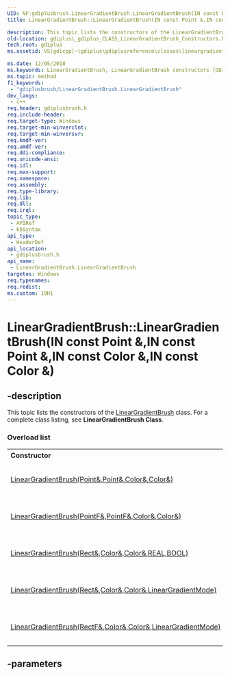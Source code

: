 ```yaml
---
UID: NF:gdiplusbrush.LinearGradientBrush.LinearGradientBrush(IN const Point &,IN const Point &,IN const Color &,IN const Color &)
title: LinearGradientBrush::LinearGradientBrush(IN const Point &,IN const Point &,IN const Color &,IN const Color &) (gdiplusbrush.h)

description: This topic lists the constructors of the LinearGradientBrush class. For a complete class listing, see LinearGradientBrush Class.
old-location: gdiplus\_gdiplus_CLASS_LinearGradientBrush_Constructors.htm
tech.root: gdiplus
ms.assetid: VS|gdicpp|~\gdiplus\gdiplusreference\classes\lineargradientbrushclass\lineargradientbrushconstructors.htm

ms.date: 12/05/2018
ms.keywords: LinearGradientBrush, LinearGradientBrush constructors [GDI+], LinearGradientBrush.LinearGradientBrush, LinearGradientBrush.LinearGradientBrush(IN const Point &,IN const Point &,IN const Color &,IN const Color &), LinearGradientBrush::LinearGradientBrush, LinearGradientBrush::LinearGradientBrush(IN const Point &,IN const Point &,IN const Color &,IN const Color &), _gdiplus_CLASS_LinearGradientBrush_Constructors, gdiplus._gdiplus_CLASS_LinearGradientBrush_Constructors, gdiplusbrush/LinearGradientBrush
ms.topic: method
f1_keywords: 
 - "gdiplusbrush/LinearGradientBrush.LinearGradientBrush"
dev_langs:
 - c++
req.header: gdiplusbrush.h
req.include-header: 
req.target-type: Windows
req.target-min-winverclnt: 
req.target-min-winversvr: 
req.kmdf-ver: 
req.umdf-ver: 
req.ddi-compliance: 
req.unicode-ansi: 
req.idl: 
req.max-support: 
req.namespace: 
req.assembly: 
req.type-library: 
req.lib: 
req.dll: 
req.irql: 
topic_type:
 - APIRef
 - kbSyntax
api_type:
 - HeaderDef
api_location:
 - gdiplusbrush.h
api_name:
 - LinearGradientBrush.LinearGradientBrush
targetos: Windows
req.typenames: 
req.redist: 
ms.custom: 19H1
---
```


# LinearGradientBrush::LinearGradientBrush(IN const Point &,IN const Point &,IN const Color &,IN const Color &)


## -description


<span>This topic lists the constructors of the 
			<a href="https://docs.microsoft.com/windows/desktop/api/gdiplusbrush/nl-gdiplusbrush-lineargradientbrush">LinearGradientBrush</a> class. For a complete class listing, see <b>LinearGradientBrush Class</b>. 
</span><h3>Overload list</h3><table>
<tr>
<th align="left" width="37%">Constructor</th>
<th align="left" width="63%">Description</th>
</tr>
<tr>
<td align="left" width="37%">
<a href="https://docs.microsoft.com/windows/desktop/api/gdiplusbrush/nf-gdiplusbrush-lineargradientbrush-lineargradientbrush(inconstpoint__inconstpoint__inconstcolor__inconstcolor_)">LinearGradientBrush(Point&,Point&,Color&,Color&)</a>
</td>
<td align="left" width="63%">
Creates a <a href="https://docs.microsoft.com/windows/desktop/api/gdiplusbrush/nf-gdiplusbrush-lineargradientbrush-lineargradientbrush(inconstpoint__inconstpoint__inconstcolor__inconstcolor_)">LinearGradientBrush::LinearGradientBrush</a> object from a set of boundary points and boundary colors.

</td>
</tr>
<tr>
<td align="left" width="37%">
<a href="https://docs.microsoft.com/windows/desktop/api/gdiplusbrush/nf-gdiplusbrush-lineargradientbrush-lineargradientbrush(inconstpointf__inconstpointf__inconstcolor__inconstcolor_)">LinearGradientBrush(PointF&,PointF&,Color&,Color&)</a>
</td>
<td align="left" width="63%">
Creates a <a href="https://docs.microsoft.com/windows/desktop/api/gdiplusbrush/nf-gdiplusbrush-lineargradientbrush-lineargradientbrush(inconstpointf__inconstpointf__inconstcolor__inconstcolor_)">LinearGradientBrush::LinearGradientBrush</a> object from a set of boundary points and boundary colors.

</td>
</tr>
<tr>
<td align="left" width="37%">
<a href="https://docs.microsoft.com/windows/desktop/api/gdiplusbrush/nf-gdiplusbrush-lineargradientbrush-lineargradientbrush(inconstrect__inconstcolor__inconstcolor__inreal_inbool)">LinearGradientBrush(Rect&,Color&,Color&,REAL,BOOL)</a>
</td>
<td align="left" width="63%">
Creates a <a href="https://docs.microsoft.com/windows/desktop/api/gdiplusbrush/nf-gdiplusbrush-lineargradientbrush-lineargradientbrush(inconstrect__inconstcolor__inconstcolor__inreal_inbool)">LinearGradientBrush::LinearGradientBrush</a> object from a rectangle and angle of direction.

</td>
</tr>
<tr>
<td align="left" width="37%">
<a href="https://docs.microsoft.com/windows/desktop/api/gdiplusbrush/nf-gdiplusbrush-lineargradientbrush-lineargradientbrush(inconstrect__inconstcolor__inconstcolor__inlineargradientmode)">LinearGradientBrush(Rect&,Color&,Color&,LinearGradientMode)</a>
</td>
<td align="left" width="63%">
Creates a <a href="https://docs.microsoft.com/windows/desktop/api/gdiplusbrush/nf-gdiplusbrush-lineargradientbrush-lineargradientbrush(inconstrect__inconstcolor__inconstcolor__inlineargradientmode)">LinearGradientBrush::LinearGradientBrush</a> object based on a rectangle and mode of direction.

</td>
</tr>
<tr>
<td align="left" width="37%">
<a href="https://docs.microsoft.com/windows/desktop/api/gdiplusbrush/nf-gdiplusbrush-lineargradientbrush-lineargradientbrush(inconstrectf__inconstcolor__inconstcolor__inlineargradientmode)">LinearGradientBrush(RectF&,Color&,Color&,LinearGradientMode)</a>
</td>
<td align="left" width="63%">
Creates a <a href="https://docs.microsoft.com/windows/desktop/api/gdiplusbrush/nf-gdiplusbrush-lineargradientbrush-lineargradientbrush(inconstrectf__inconstcolor__inconstcolor__inlineargradientmode)">LinearGradientBrush::LinearGradientBrush</a> object based on a rectangle and mode of direction.

</td>
</tr>
</table>

## -parameters

